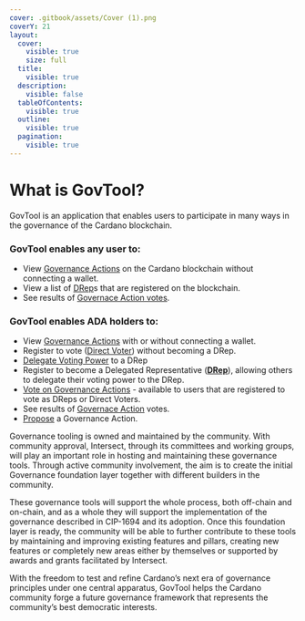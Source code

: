 ```yaml
---
cover: .gitbook/assets/Cover (1).png
coverY: 21
layout:
  cover:
    visible: true
    size: full
  title:
    visible: true
  description:
    visible: false
  tableOfContents:
    visible: true
  outline:
    visible: true
  pagination:
    visible: true
---
```


# What is GovTool?

GovTool is an application that enables users to participate in many ways in the governance of the Cardano blockchain.

### GovTool enables any user to:

* View [Governance Actions](using-govtool/govtool-functions/governance-actions/) on the Cardano blockchain without connecting a wallet.
* View a list of [DRep](using-govtool/govtool-functions/dreps/)s that are registered on the blockchain.
* See results of [Governace Action votes](using-govtool/govtool-functions/governance-actions/governance-actions-how-to-vote/).

### GovTool enables ADA holders to:

* View [Governance Actions](using-govtool/govtool-functions/governance-actions/) with or without connecting a wallet.
* Register to vote ([Direct Voter](using-govtool/govtool-functions/direct-voting.md)) without becoming a DRep.
* [Delegate Voting Power](using-govtool/govtool-functions/delegating/delegate-to-a-drep.md) to a DRep
* Register to become a Delegated Representative ([**DRep**](using-govtool/govtool-functions/dreps/register-as-a-drep.md)), allowing others to delegate their voting power to the DRep.
* [Vote on Governance Actions](using-govtool/govtool-functions/governance-actions/governance-actions-how-to-vote/) - available to users that are registered to vote as DReps or Direct Voters.
* See results of [Governace Action](using-govtool/govtool-functions/governance-actions/) votes.
* [Propose](using-govtool/govtool-functions/governance-actions/propose-a-governance-action.md) a Governance Action.

Governance tooling is owned and maintained by the community. With community approval, Intersect, through its committees and working groups, will play an important role in hosting and maintaining these governance tools. Through active community involvement, the aim is to create the initial Governance foundation layer together with different builders in the community.&#x20;

These governance tools will support the whole process, both off-chain and on-chain, and as a whole they will support the implementation of the governance described in CIP-1694 and its adoption. Once this foundation layer is ready, the community will be able to further contribute to these tools by maintaining and improving existing features and pillars, creating new features or completely new areas either by themselves or supported by awards and grants facilitated by Intersect.

With the freedom to test and refine Cardano’s next era of governance principles under one central apparatus, GovTool helps the Cardano community forge a future governance framework that represents the community’s best democratic interests.
